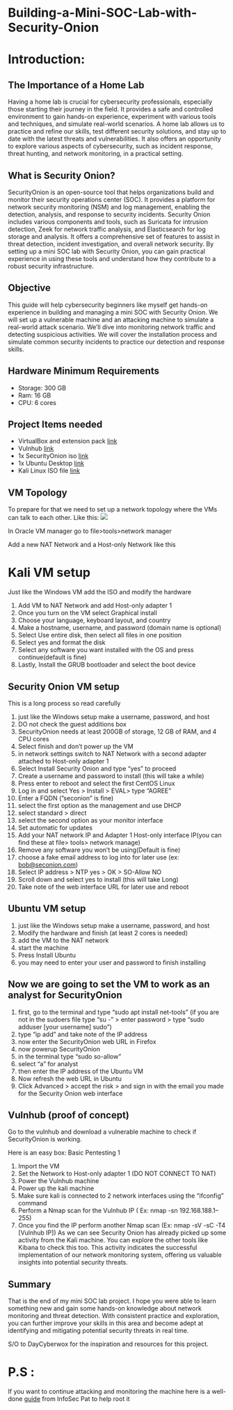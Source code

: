 # Building-a-Mini-SOC-Lab-with-Security-Onion

# Introduction:

## The Importance of a Home Lab
Having a home lab is crucial for cybersecurity professionals, especially those starting their journey in the field. It provides a safe and controlled environment to gain hands-on experience, experiment with various tools and techniques, and simulate real-world scenarios. A home lab allows us to practice and refine our skills, test different security solutions, and stay up to date with the latest threats and vulnerabilities. It also offers an opportunity to explore various aspects of cybersecurity, such as incident response, threat hunting, and network monitoring, in a practical setting.

## What is Security Onion?
SecurityOnion is an open-source tool that helps organizations build and monitor their security operations center (SOC). It provides a platform for network security monitoring (NSM) and log management, enabling the detection, analysis, and response to security incidents. Security Onion includes various components and tools, such as Suricata for intrusion detection, Zeek for network traffic analysis, and Elasticsearch for log storage and analysis. It offers a comprehensive set of features to assist in threat detection, incident investigation, and overall network security. By setting up a mini SOC lab with Security Onion, you can gain practical experience in using these tools and understand how they contribute to a robust security infrastructure.

## Objective 
This guide will help cybersecurity beginners like myself get hands-on experience in building and managing a mini SOC with Security Onion. We will set up a vulnerable machine and an attacking machine to simulate a real-world attack scenario. We’ll dive into monitoring network traffic and detecting suspicious activities. We will cover the installation process and simulate common security incidents to practice our detection and response skills.

## Hardware Minimum Requirements
- Storage: 300 GB
- Ram: 16 GB
- CPU: 6 cores
## Project Items needed 
- VirtualBox and extension pack [link](https://www.virtualbox.org/wiki/Downloads)
- Vulnhub [link](https://www.vulnhub.com/)
- 1x SecurityOnion iso [link](https://github.com/Security-Onion-Solutions/securityonion/blob/2.4/main/DOWNLOAD_AND_VERIFY_ISO.md)
- 1x Ubuntu Desktop [link](https://ubuntu.com/download/desktop)
- Kali Linux ISO file [link](https://www.kali.org/get-kali/#kali-platforms)
## VM Topology
To prepare for that we need to set up a network topology where the VMs can talk to each other. Like this:
![](https://github.com/Lattice23/Building-a-Mini-SOC-Lab-with-Security-Onion/assets/159420767/e2be11a7-b2b4-4a9d-beb7-a7a2484c8718)

In Oracle VM manager go to file>tools>network manager

Add a new NAT Network and a Host-only Network like this

# Kali VM setup
Just like the Windows VM add the ISO and modify the hardware
1. Add VM to NAT Network and add Host-only adapter 1
2. Once you turn on the VM select Graphical install
3. Choose your language, keyboard layout, and country
4. Make a hostname, username, and password (domain name is optional)
5. Select Use entire disk, then select all files in one position
6. Select yes and format the disk
7. Select any software you want installed with the OS and press continue(default is fine)
8. Lastly, Install the GRUB bootloader and select the boot device
   
## Security Onion VM setup
This is a long process so read carefully

1. just like the Windows setup make a username, password, and host
2. DO not check the guest additions box
3. SecurityOnion needs at least 200GB of storage, 12 GB of RAM, and 4 CPU cores
4. Select finish and don’t power up the VM
5. in network settings switch to NAT Network with a second adapter attached to Host-only adapter 1
6. Select Install Security Onion and type “yes” to proceed
7. Create a username and password to install (this will take a while)
8. Press enter to reboot and select the first CentOS Linux
9. Log in and select Yes > Install > EVAL> type “AGREE”
10. Enter a FQDN (”seconion” is fine)
11. select the first option as the management and use DHCP
12. select standard > direct
13. select the second option as your monitor interface
14. Set automatic for updates
15. Add your NAT network IP and Adapter 1 Host-only interface IP(you can find these at file> tools> network manage)
16. Remove any software you won’t be using(Default is fine)
17. choose a fake email address to log into for later use (ex: bob@seconion.com)
18. Select IP address > NTP yes > OK > SO-Allow NO
19. Scroll down and select yes to install (this will take Long)
20. Take note of the web interface URL for later use and reboot

## Ubuntu VM setup
1. just like the Windows setup make a username, password, and host
2. Modify the hardware and finish (at least 2 cores is needed)
3. add the VM to the NAT network
4. start the machine
5. Press Install Ubuntu
6. you may need to enter your user and password to finish installing

## Now we are going to set the VM to work as an analyst for SecurityOnion
1. first, go to the terminal and type “sudo apt install net-tools” (if you are not in the sudoers file type “su -” > enter password > type “sudo adduser [your username] sudo”)
2. type “ip add” and take note of the IP address
3. now enter the SecurityOnion web URL in Firefox
4. now powerup SecurityOnion
5. in the terminal type “sudo so-allow”
6. select “a” for analyst
7. then enter the IP address of the Ubuntu VM
8. Now refresh the web URL in Ubuntu
9. Click Advanced > accept the risk > and sign in with the email you made for the Security Onion web interface

## Vulnhub (proof of concept)
Go to the vulnhub and download a vulnerable machine to check if SecurityOnion is working.

Here is an easy box: Basic Pentesting 1

1. Import the VM
2. Set the Network to Host-only adapter 1 (DO NOT CONNECT TO NAT)
3. Power the Vulnhub machine
4. Power up the kali machine
5. Make sure kali is connected to 2 network interfaces using the “ifconfig” command
6. Perform a Nmap scan for the Vulnhub IP ( Ex: nmap -sn 192.168.188.1–255)
7. Once you find the IP perform another Nmap scan (Ex: nmap -sV -sC -T4 [Vulnhub IP])
As we can see Security Onion has already picked up some activity from the Kali machine. You can explore the other tools like Kibana to check this too. This activity indicates the successful implementation of our network monitoring system, offering us valuable insights into potential security threats.

## Summary

That is the end of my mini SOC lab project. I hope you were able to learn something new and gain some hands-on knowledge about network monitoring and threat detection. With consistent practice and exploration, you can further improve your skills in this area and become adept at identifying and mitigating potential security threats in real time.

S/O to DayCyberwox for the inspiration and resources for this project.

# P.S :
If you want to continue attacking and monitoring the machine here is a well-done [guide](https://www.youtube.com/watch?v=aUH7G1JICVw) from InfoSec Pat to help root it
